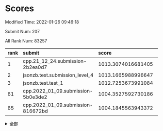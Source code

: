 # Scores

Modified Time: 2022-01-26 09:46:18

Submit Num: 207

All Rank Num: 83257

| rank |               submit               |       score        |       sigma        | pk_num |
| :--- | :--------------------------------- | :----------------- | :----------------- | :----- |
| 1    | cpp.21_12_24.submission-2b2ea0d7   | 1013.3074016681405 | 0.8196438736152076 | 1607   |
| 2    | jsonzb.test.submission_level_4     | 1013.1665988996647 | 0.7999658735873614 | 1605   |
| 3    | jsonzb.test.test_1                 | 1012.7253673991084 | 0.8068155980633562 | 1612   |
| 61   | cpp.2022_01_09.submission-5b0e3de2 | 1004.3527592730186 | 0.7198292061797712 | 1612   |
| 65   | cpp.2022_01_09.submission-816672bd | 1004.1845563943372 | 0.7175645053826282 | 1616   |


<details>
<summary>全部</summary>

| rank |                 submit                 |       score        |       sigma        | pk_num |
| :--- | :------------------------------------- | :----------------- | :----------------- | :----- |
| 1    | cpp.21_12_24.submission-2b2ea0d7       | 1013.3074016681405 | 0.8196438736152076 | 1607   |
| 2    | jsonzb.test.submission_level_4         | 1013.1665988996647 | 0.7999658735873614 | 1605   |
| 3    | jsonzb.test.test_1                     | 1012.7253673991084 | 0.8068155980633562 | 1612   |
| 4    | gobigger.level_3.submission_level_3_16 | 1011.2291608102099 | 0.7930643328143174 | 1608   |
| 5    | gobigger.level_3.submission_level_3_3  | 1011.1642783081494 | 0.7775696734614301 | 1617   |
| 6    | gobigger.level_3.submission_level_3_9  | 1011.0183301493842 | 0.7477771653383694 | 1607   |
| 7    | gobigger.level_3.submission_level_3_19 | 1011.0161397700798 | 0.7685912779703561 | 1605   |
| 8    | gobigger.level_3.submission_level_3_42 | 1010.9823920275322 | 0.7755475792672311 | 1611   |
| 9    | gobigger.level_3.submission_level_3_10 | 1010.8818451084131 | 0.7674169564952114 | 1609   |
| 10   | gobigger.level_3.submission_level_3_40 | 1010.8209658636976 | 0.7707979639040532 | 1612   |
| 11   | gobigger.level_3.submission_level_3_34 | 1010.7207815229546 | 0.7423088672019094 | 1609   |
| 12   | gobigger.level_3.submission_level_3_32 | 1010.6994283545629 | 0.7582305565923773 | 1610   |
| 13   | gobigger.level_3.submission_level_3_35 | 1010.6530924744142 | 0.7640933809495113 | 1607   |
| 14   | gobigger.level_3.submission_level_3_22 | 1010.4761548150791 | 0.7623792062362772 | 1604   |
| 15   | gobigger.level_3.submission_level_3_47 | 1010.402078407337  | 0.7497785794639134 | 1610   |
| 16   | gobigger.level_3.submission_level_3_31 | 1010.3999940420334 | 0.7580577319641678 | 1610   |
| 17   | gobigger.level_3.submission_level_3_29 | 1010.3863403404906 | 0.7586144262911738 | 1609   |
| 18   | gobigger.level_3.submission_level_3_12 | 1010.3211412369611 | 0.766272393670434  | 1614   |
| 19   | gobigger.level_3.submission_level_3_2  | 1010.3170867078185 | 0.7606607212248226 | 1609   |
| 20   | gobigger.level_3.submission_level_3_18 | 1010.3108464091979 | 0.7515044913791048 | 1612   |
| 21   | gobigger.level_3.submission_level_3_44 | 1010.3039518733588 | 0.7540235533949322 | 1613   |
| 22   | gobigger.level_3.submission_level_3_49 | 1010.2934749394955 | 0.7786919464585113 | 1604   |
| 23   | gobigger.level_3.submission_level_3_14 | 1010.283246540498  | 0.7425928518157521 | 1608   |
| 24   | gobigger.level_3.submission_level_3_24 | 1010.2613209451918 | 0.7714443017072018 | 1610   |
| 25   | gobigger.level_3.submission_level_3_43 | 1010.1778218547599 | 0.7536268954952933 | 1614   |
| 26   | gobigger.level_3.submission_level_3_26 | 1010.1690043977709 | 0.7464803659151272 | 1607   |
| 27   | gobigger.level_3.submission_level_3_7  | 1010.1660950359662 | 0.7787277822915876 | 1604   |
| 28   | gobigger.level_3.submission_level_3_36 | 1010.1385434600732 | 0.7783904877910891 | 1606   |
| 29   | gobigger.level_3.submission_level_3_0  | 1010.0879390998217 | 0.7566974652079194 | 1608   |
| 30   | gobigger.level_3.submission_level_3_45 | 1010.0823311650075 | 0.750057442052723  | 1610   |
| 31   | gobigger.level_3.submission_level_3_39 | 1009.9108979977148 | 0.7437565938299681 | 1610   |
| 32   | gobigger.level_3.submission_level_3_46 | 1009.9068381683114 | 0.748151822785029  | 1609   |
| 33   | gobigger.level_3.submission_level_3_33 | 1009.9045355071406 | 0.7799919296207174 | 1608   |
| 34   | gobigger.level_3.submission_level_3_20 | 1009.7468272624293 | 0.7463890972661126 | 1611   |
| 35   | gobigger.level_3.submission_level_3_4  | 1009.7034494368484 | 0.7783453804536864 | 1612   |
| 36   | gobigger.level_3.submission_level_3_25 | 1009.7027209583943 | 0.7554975758950078 | 1608   |
| 37   | gobigger.level_3.submission_level_3_30 | 1009.6862633046276 | 0.7769196532414007 | 1610   |
| 38   | gobigger.level_3.submission_level_3_11 | 1009.6494481195588 | 0.7541301891219977 | 1608   |
| 39   | gobigger.level_3.submission_level_3_48 | 1009.5400725815415 | 0.7547131295792722 | 1608   |
| 40   | gobigger.level_3.submission_level_3_23 | 1009.535754345535  | 0.7839754268610971 | 1611   |
| 41   | gobigger.level_3.submission_level_3_28 | 1009.3267880212774 | 0.7557039424807587 | 1616   |
| 42   | gobigger.level_3.submission_level_3_41 | 1009.2531143776048 | 0.7407720834587742 | 1609   |
| 43   | gobigger.level_3.submission_level_3_13 | 1009.1937461751996 | 0.7191068458056222 | 1605   |
| 44   | gobigger.level_3.submission_level_3_15 | 1008.9765018148672 | 0.7529551612653789 | 1607   |
| 45   | gobigger.level_3.submission_level_3_6  | 1008.968932423207  | 0.7706771929437625 | 1606   |
| 46   | gobigger.level_3.submission_level_3_38 | 1008.9427332544655 | 0.7600683491994881 | 1606   |
| 47   | gobigger.level_3.submission_level_3_27 | 1008.8362886649309 | 0.7432283017588805 | 1609   |
| 48   | gobigger.level_3.submission_level_3_8  | 1008.7653977937784 | 0.7472218582245297 | 1613   |
| 49   | gobigger.level_3.submission_level_3_5  | 1008.7098300746243 | 0.7551754917036152 | 1613   |
| 50   | gobigger.level_3.submission_level_3_1  | 1008.7069272619149 | 0.7424302802448862 | 1605   |
| 51   | gobigger.level_3.submission_level_3_37 | 1008.6048657941989 | 0.7418344017976366 | 1614   |
| 52   | gobigger.level_3.submission_level_3_21 | 1008.3762293772758 | 0.7476089108464022 | 1612   |
| 53   | gobigger.level_3.submission_level_3_17 | 1008.2231158004431 | 0.7246142111163335 | 1609   |
| 54   | gobigger.level_1.submission_level_1_7  | 1005.1424474027107 | 0.7185917838987103 | 1606   |
| 55   | gobigger.level_1.submission_level_1_46 | 1005.0244202782053 | 0.7264628745679498 | 1611   |
| 56   | gobigger.level_1.submission_level_1_36 | 1004.9592581331548 | 0.7217045780406832 | 1610   |
| 57   | gobigger.level_1.submission_level_1_22 | 1004.8906449779981 | 0.7149043006552295 | 1615   |
| 58   | gobigger.level_1.submission_level_1_12 | 1004.616513155669  | 0.7142956849900977 | 1611   |
| 59   | gobigger.level_1.submission_level_1_42 | 1004.4127035752754 | 0.7294038667249964 | 1610   |
| 60   | gobigger.level_1.submission_level_1_25 | 1004.3986357981969 | 0.7035373581377435 | 1602   |
| 61   | cpp.2022_01_09.submission-5b0e3de2     | 1004.3527592730186 | 0.7198292061797712 | 1612   |
| 62   | gobigger.level_1.submission_level_1_16 | 1004.3431926689072 | 0.7216309976697289 | 1607   |
| 63   | gobigger.level_1.submission_level_1_13 | 1004.24069013976   | 0.7206613872372682 | 1608   |
| 64   | gobigger.level_1.submission_level_1_6  | 1004.1894330730865 | 0.7094873204738278 | 1609   |
| 65   | cpp.2022_01_09.submission-816672bd     | 1004.1845563943372 | 0.7175645053826282 | 1616   |
| 66   | gobigger.level_1.submission_level_1_17 | 1004.1572800739118 | 0.7284366848213477 | 1610   |
| 67   | gobigger.level_1.submission_level_1_3  | 1004.0713461987925 | 0.71904189118161   | 1611   |
| 68   | gobigger.level_1.submission_level_1_32 | 1003.9040048903995 | 0.7129884372095713 | 1607   |
| 69   | gobigger.level_1.submission_level_1_34 | 1003.8056811217579 | 0.7184522085739323 | 1606   |
| 70   | gobigger.level_1.submission_level_1_45 | 1003.8020496796581 | 0.71099161869727   | 1606   |
| 71   | gobigger.level_1.submission_level_1_20 | 1003.7996407308137 | 0.7130179402374266 | 1609   |
| 72   | gobigger.level_1.submission_level_1_15 | 1003.7680642494526 | 0.7139757012677794 | 1608   |
| 73   | gobigger.level_1.submission_level_1_43 | 1003.6545128432144 | 0.7138761402028035 | 1607   |
| 74   | gobigger.level_1.submission_level_1_31 | 1003.6491576217895 | 0.7308831242634362 | 1602   |
| 75   | gobigger.level_1.submission_level_1_24 | 1003.6296282184567 | 0.7195501594477811 | 1613   |
| 76   | gobigger.level_1.submission_level_1_26 | 1003.567513682926  | 0.7255528837286728 | 1610   |
| 77   | gobigger.level_1.submission_level_1_14 | 1003.5621151757576 | 0.7175489988912234 | 1611   |
| 78   | gobigger.level_1.submission_level_1_30 | 1003.519281856204  | 0.706038532713072  | 1614   |
| 79   | gobigger.level_1.submission_level_1_11 | 1003.4907312163848 | 0.7205578260475617 | 1612   |
| 80   | gobigger.level_1.submission_level_1_19 | 1003.4268347216298 | 0.7170145859670214 | 1613   |
| 81   | gobigger.level_1.submission_level_1_21 | 1003.4142417309295 | 0.7136232208160573 | 1603   |
| 82   | gobigger.level_1.submission_level_1_27 | 1003.3496117577688 | 0.7336877758604768 | 1607   |
| 83   | gobigger.level_1.submission_level_1_37 | 1003.2853685757664 | 0.7196100907425524 | 1612   |
| 84   | gobigger.level_1.submission_level_1_35 | 1003.271110425249  | 0.7258845456558283 | 1607   |
| 85   | gobigger.level_1.submission_level_1_29 | 1003.189615877284  | 0.7148777250878554 | 1607   |
| 86   | gobigger.level_1.submission_level_1_39 | 1003.1650839941387 | 0.7132442681584746 | 1609   |
| 87   | gobigger.level_1.submission_level_1_47 | 1003.1456122648372 | 0.7253793027540932 | 1608   |
| 88   | gobigger.level_1.submission_level_1_10 | 1003.1231113663856 | 0.7182952772973966 | 1612   |
| 89   | gobigger.level_1.submission_level_1_41 | 1002.9732293494042 | 0.7132777399157891 | 1614   |
| 90   | gobigger.level_1.submission_level_1_48 | 1002.9581955747447 | 0.7203424258836963 | 1608   |
| 91   | gobigger.level_1.submission_level_1_33 | 1002.90890619351   | 0.7237910758787153 | 1605   |
| 92   | gobigger.level_1.submission_level_1_49 | 1002.787582452609  | 0.6988550316597124 | 1606   |
| 93   | gobigger.level_1.submission_level_1_0  | 1002.7000690930278 | 0.7367249667443059 | 1606   |
| 94   | gobigger.level_1.submission_level_1_44 | 1002.5679926243502 | 0.7107430951138742 | 1611   |
| 95   | gobigger.level_1.submission_level_1_4  | 1002.541104422452  | 0.7144763047006184 | 1612   |
| 96   | gobigger.level_1.submission_level_1_28 | 1002.4542342973629 | 0.7129574932028988 | 1603   |
| 97   | gobigger.level_1.submission_level_1_18 | 1002.4210520730574 | 0.7144431388042006 | 1610   |
| 98   | gobigger.level_1.submission_level_1_2  | 1002.4169127656902 | 0.7054170875105258 | 1607   |
| 99   | gobigger.level_1.submission_level_1_9  | 1002.3932690645204 | 0.7319334182515668 | 1603   |
| 100  | gobigger.level_1.submission_level_1_23 | 1002.3631539000357 | 0.7156933838854307 | 1610   |
| 101  | gobigger.level_1.submission_level_1_40 | 1002.2512172491778 | 0.7159590602193533 | 1610   |
| 102  | gobigger.level_1.submission_level_1_5  | 1002.0915914340043 | 0.7146260457791954 | 1609   |
| 103  | gobigger.level_1.submission_level_1_1  | 1002.0725062717011 | 0.7141223938495768 | 1608   |
| 104  | gobigger.level_1.submission_level_1_38 | 1001.9718320678743 | 0.7240297460873223 | 1611   |
| 105  | gobigger.level_1.submission_level_1_8  | 1001.6777667629025 | 0.724997132800316  | 1604   |
| 106  | gobigger.random.submission_random_42   | 997.5499539903051  | 0.7108125498948052 | 1604   |
| 107  | gobigger.random.submission_random_34   | 997.2658383893794  | 0.7031794334607606 | 1605   |
| 108  | gobigger.random.submission_random_1    | 997.0130085943059  | 0.701032946896272  | 1603   |
| 109  | gobigger.random.submission_random_36   | 996.9967333206837  | 0.6999232523547086 | 1609   |
| 110  | gobigger.random.submission_random_18   | 996.9845311316327  | 0.7069363965450595 | 1612   |
| 111  | gobigger.random.submission_random_7    | 996.939059619864   | 0.7142844149958785 | 1610   |
| 112  | gobigger.random.submission_random_3    | 996.9228441646945  | 0.7317839199728701 | 1606   |
| 113  | gobigger.random.submission_random_39   | 996.625176083318   | 0.7038171573999616 | 1608   |
| 114  | gobigger.random.submission_random_2    | 996.6111634274382  | 0.7079769875763761 | 1605   |
| 115  | gobigger.random.submission_random_9    | 996.5499816736061  | 0.7216728930042868 | 1606   |
| 116  | gobigger.random.submission_random_38   | 996.5033192492706  | 0.7132581997322716 | 1605   |
| 117  | gobigger.random.submission_random_49   | 996.457069174963   | 0.711835487956978  | 1608   |
| 118  | gobigger.random.submission_random_44   | 996.3269783044159  | 0.7337708057772973 | 1614   |
| 119  | gobigger.random.submission_random_8    | 996.3069777442009  | 0.7278145393970112 | 1612   |
| 120  | gobigger.random.submission_random_35   | 996.2289021860404  | 0.6999202652518464 | 1609   |
| 121  | gobigger.random.submission_random_10   | 996.0766909505351  | 0.7022673419543126 | 1609   |
| 122  | gobigger.random.submission_random_6    | 996.07344498794    | 0.7074547301454036 | 1608   |
| 123  | gobigger.random.submission_random_33   | 996.050007132412   | 0.7161789789643319 | 1608   |
| 124  | gobigger.random.submission_random_24   | 996.0461052818765  | 0.721827228922736  | 1610   |
| 125  | gobigger.random.submission_random_28   | 996.0284821329415  | 0.7208070746443589 | 1607   |
| 126  | gobigger.random.submission_random_15   | 996.0035777534404  | 0.7112539366511494 | 1611   |
| 127  | gobigger.random.submission_random_26   | 996.0014202200348  | 0.7026300807118656 | 1608   |
| 128  | gobigger.random.submission_random_12   | 995.9644589623807  | 0.7094043630845988 | 1612   |
| 129  | gobigger.random.submission_random_20   | 995.9172102679084  | 0.718475255851768  | 1613   |
| 130  | gobigger.random.submission_random_22   | 995.909571247428   | 0.7162481495551842 | 1612   |
| 131  | gobigger.random.submission_random_47   | 995.8814027489813  | 0.711935047815932  | 1608   |
| 132  | gobigger.random.submission_random_30   | 995.8678423197802  | 0.7050545277354541 | 1605   |
| 133  | gobigger.random.submission_random_46   | 995.865041945144   | 0.7154223557314436 | 1606   |
| 134  | gobigger.random.submission_random_43   | 995.8068677418577  | 0.7410863316250902 | 1607   |
| 135  | gobigger.random.submission_random_19   | 995.7281728652846  | 0.7047030378185561 | 1614   |
| 136  | gobigger.random.submission_random_25   | 995.6887502079471  | 0.7253202226841785 | 1607   |
| 137  | gobigger.random.submission_random_0    | 995.6701640671668  | 0.7090625967862604 | 1614   |
| 138  | gobigger.random.submission_random_32   | 995.6673279025905  | 0.7146887655223312 | 1613   |
| 139  | gobigger.random.submission_random_27   | 995.619379714879   | 0.7271274441630708 | 1611   |
| 140  | gobigger.random.submission_random_14   | 995.5921169085952  | 0.7025177523742889 | 1605   |
| 141  | gobigger.random.submission_random_23   | 995.52339404533    | 0.7202438449578972 | 1611   |
| 142  | gobigger.random.submission_random_21   | 995.4980730329199  | 0.7176622064872743 | 1610   |
| 143  | gobigger.random.submission_random_45   | 995.4581876046778  | 0.7283225741604027 | 1614   |
| 144  | gobigger.random.submission_random_41   | 995.4202946212171  | 0.7165218254345682 | 1608   |
| 145  | gobigger.random.submission_random_17   | 995.369609651268   | 0.7165700814962979 | 1607   |
| 146  | gobigger.random.submission_random_16   | 995.1721813646323  | 0.7218643329695523 | 1608   |
| 147  | gobigger.random.submission_random_37   | 995.144536191362   | 0.7113474925144506 | 1612   |
| 148  | gobigger.random.submission_random_11   | 995.1437073576915  | 0.7048216776515174 | 1607   |
| 149  | gobigger.random.submission_random_4    | 995.1223557830249  | 0.7048772051325787 | 1612   |
| 150  | gobigger.random.submission_random_48   | 995.0860344929564  | 0.7160239604458851 | 1609   |
| 151  | gobigger.random.submission_random_13   | 995.0404246245521  | 0.7258368659745272 | 1616   |
| 152  | gobigger.random.submission_random_29   | 995.0380597567345  | 0.7156938228421553 | 1610   |
| 153  | gobigger.random.submission_random_5    | 994.8937226855542  | 0.7275721215081867 | 1607   |
| 154  | gobigger.random.submission_random_31   | 994.7556069479588  | 0.7131635837063312 | 1609   |
| 155  | gobigger.random.submission_random_40   | 994.5218778663289  | 0.7127305776723246 | 1605   |
| 156  | gobigger.level_2.submission_level_2_12 | 993.4308846237636  | 0.7214721310676749 | 1611   |
| 157  | gobigger.level_2.submission_level_2_31 | 993.4005255097038  | 0.7361882292441732 | 1612   |
| 158  | gobigger.level_2.submission_level_2_25 | 993.3812910730277  | 0.7193111909097455 | 1609   |
| 159  | gobigger.level_2.submission_level_2_1  | 993.168563255908   | 0.7416078582466556 | 1614   |
| 160  | gobigger.level_2.submission_level_2_10 | 993.1661769730662  | 0.7227215549369498 | 1606   |
| 161  | gobigger.level_2.submission_level_2_22 | 993.1397644688371  | 0.7397594766838637 | 1610   |
| 162  | gobigger.level_2.submission_level_2_41 | 993.100353152722   | 0.7215925849977977 | 1608   |
| 163  | gobigger.level_2.submission_level_2_9  | 993.0278294471192  | 0.7501474206382763 | 1606   |
| 164  | gobigger.level_2.submission_level_2_32 | 992.9613376665388  | 0.7445466337828711 | 1605   |
| 165  | gobigger.level_2.submission_level_2_19 | 992.9358276296555  | 0.7393024062623789 | 1607   |
| 166  | gobigger.level_2.submission_level_2_15 | 992.9035573819824  | 0.7414704917893621 | 1605   |
| 167  | gobigger.level_2.submission_level_2_40 | 992.827712523334   | 0.7412408937260363 | 1606   |
| 168  | gobigger.level_2.submission_level_2_43 | 992.8198414094766  | 0.7402425319012713 | 1605   |
| 169  | gobigger.level_2.submission_level_2_5  | 992.7426912093417  | 0.7452131177003362 | 1607   |
| 170  | gobigger.level_2.submission_level_2_23 | 992.7207241422082  | 0.7415122334094885 | 1608   |
| 171  | gobigger.level_2.submission_level_2_8  | 992.5836712634725  | 0.7404739123325412 | 1612   |
| 172  | gobigger.level_2.submission_level_2_4  | 992.5796214625906  | 0.7537657422257364 | 1604   |
| 173  | gobigger.level_2.submission_level_2_26 | 992.5683185715155  | 0.7322274854832206 | 1607   |
| 174  | gobigger.level_2.submission_level_2_17 | 992.2881709125536  | 0.760953050022372  | 1608   |
| 175  | gobigger.level_2.submission_level_2_38 | 992.2635286714826  | 0.7328364478889233 | 1606   |
| 176  | gobigger.level_2.submission_level_2_33 | 992.2470554390923  | 0.7538430615522912 | 1605   |
| 177  | gobigger.level_2.submission_level_2_13 | 992.2283899426845  | 0.7451881870609585 | 1610   |
| 178  | gobigger.level_2.submission_level_2_3  | 991.8556752921974  | 0.7425332925075653 | 1607   |
| 179  | gobigger.level_2.submission_level_2_34 | 991.8232985489068  | 0.7671906945282816 | 1610   |
| 180  | gobigger.level_2.submission_level_2_21 | 991.8083949609711  | 0.7556313761056929 | 1611   |
| 181  | gobigger.level_2.submission_level_2_28 | 991.7567364161584  | 0.7327543033824201 | 1611   |
| 182  | gobigger.level_2.submission_level_2_14 | 991.7326325932721  | 0.7433841812682891 | 1602   |
| 183  | gobigger.level_2.submission_level_2_0  | 991.5986177496045  | 0.7663982974532251 | 1611   |
| 184  | gobigger.level_2.submission_level_2_24 | 991.5727464903543  | 0.7788488450134617 | 1615   |
| 185  | gobigger.level_2.submission_level_2_39 | 991.4984786480574  | 0.7571234331894843 | 1613   |
| 186  | gobigger.level_2.submission_level_2_7  | 991.3836935501996  | 0.7708387522759932 | 1613   |
| 187  | gobigger.level_2.submission_level_2_6  | 991.3724936664385  | 0.7586641908682282 | 1602   |
| 188  | gobigger.level_2.submission_level_2_49 | 991.3671953973027  | 0.7545864276677378 | 1609   |
| 189  | gobigger.level_2.submission_level_2_30 | 991.2044264739123  | 0.7507447623879934 | 1610   |
| 190  | gobigger.level_2.submission_level_2_42 | 991.0400831652229  | 0.7892506715467037 | 1609   |
| 191  | gobigger.level_2.submission_level_2_37 | 991.0364275871282  | 0.76159974622523   | 1604   |
| 192  | gobigger.level_2.submission_level_2_48 | 990.9336157225982  | 0.778277049962494  | 1609   |
| 193  | gobigger.level_2.submission_level_2_35 | 990.815068884626   | 0.7663964931020231 | 1608   |
| 194  | gobigger.level_2.submission_level_2_2  | 990.7748351578712  | 0.7562380252467698 | 1611   |
| 195  | gobigger.level_2.submission_level_2_18 | 990.6968641194449  | 0.7635356597176493 | 1603   |
| 196  | gobigger.level_2.submission_level_2_29 | 990.6894044498197  | 0.7511357007568584 | 1605   |
| 197  | gobigger.level_2.submission_level_2_11 | 990.6635763942663  | 0.7469560370401536 | 1607   |
| 198  | gobigger.level_2.submission_level_2_45 | 990.5689153895202  | 0.7483603574651048 | 1608   |
| 199  | gobigger.level_2.submission_level_2_47 | 990.5582658218431  | 0.7745881167073473 | 1605   |
| 200  | gobigger.level_2.submission_level_2_16 | 990.5537717350876  | 0.7676900817739307 | 1613   |
| 201  | gobigger.level_2.submission_level_2_44 | 990.4620506083015  | 0.7596829522356936 | 1610   |
| 202  | gobigger.level_2.submission_level_2_27 | 990.4475816175137  | 0.7634216060231384 | 1612   |
| 203  | gobigger.level_2.submission_level_2_46 | 990.4330480644105  | 0.7688435513282388 | 1610   |
| 204  | gobigger.level_2.submission_level_2_20 | 989.7875439813927  | 0.7791116794402168 | 1611   |
| 205  | gobigger.level_2.submission_level_2_36 | 989.7290100281418  | 0.7578950389307813 | 1608   |
| 206  | gobigger.none.submission_none_0        | 977.3146486606706  | 1.4345475066330504 | 1608   |
| 207  | gobigger.none.submission_none_1        | 975.7891077117346  | 1.4992415270900723 | 1608   |

</details>